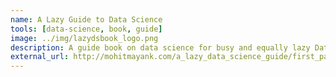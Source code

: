```yaml
---
name: A Lazy Guide to Data Science
tools: [data-science, book, guide]
image: ../img/lazydsbook_logo.png
description: A guide book on data science for busy and equally lazy Data Scientists 😄
external_url: http://mohitmayank.com/a_lazy_data_science_guide/first_page.html
---
```


